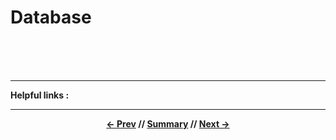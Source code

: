 # Database



<br>
<br>
<br>
<hr>

**Helpful links :**

<hr>
<div align="center">

**[<- Prev](migrationAndSeeding.md) // [Summary](../README.md) // [Next ->](lifecycle.md)**

</div>
